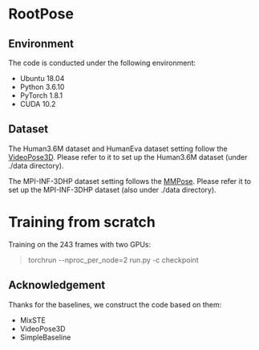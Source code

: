 # RootPose


## Environment

The code is conducted under the following environment:

* Ubuntu 18.04
* Python 3.6.10
* PyTorch 1.8.1
* CUDA 10.2


## Dataset

The Human3.6M dataset and HumanEva dataset setting follow the [VideoPose3D](https://github.com/facebookresearch/VideoPose3D).
Please refer to it to set up the Human3.6M dataset (under ./data directory).

The MPI-INF-3DHP dataset setting follows the [MMPose](https://github.com/open-mmlab/mmpose).
Please refer it to set up the MPI-INF-3DHP dataset (also under ./data directory).

# Training from scratch

Training on the 243 frames with two GPUs:

>  torchrun --nproc_per_node=2 run.py -c checkpoint

## Acknowledgement

Thanks for the baselines, we construct the code based on them:

* MixSTE
* VideoPose3D
* SimpleBaseline

